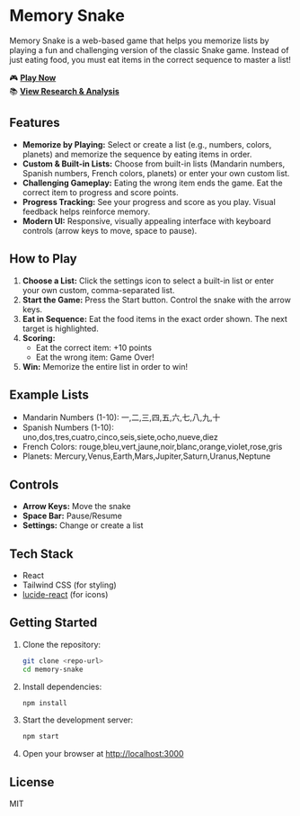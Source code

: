 # Memory Snake

Memory Snake is a web-based game that helps you memorize lists by playing a fun and challenging version of the classic Snake game. Instead of just eating food, you must eat items in the correct sequence to master a list!

🎮 **[Play Now](https://tinyurl.com/23v3uv67)**  
📚 **[View Research & Analysis](RESEARCH.md)**

## Features
- **Memorize by Playing:** Select or create a list (e.g., numbers, colors, planets) and memorize the sequence by eating items in order.
- **Custom & Built-in Lists:** Choose from built-in lists (Mandarin numbers, Spanish numbers, French colors, planets) or enter your own custom list.
- **Challenging Gameplay:** Eating the wrong item ends the game. Eat the correct item to progress and score points.
- **Progress Tracking:** See your progress and score as you play. Visual feedback helps reinforce memory.
- **Modern UI:** Responsive, visually appealing interface with keyboard controls (arrow keys to move, space to pause).

## How to Play
1. **Choose a List:** Click the settings icon to select a built-in list or enter your own custom, comma-separated list.
2. **Start the Game:** Press the Start button. Control the snake with the arrow keys.
3. **Eat in Sequence:** Eat the food items in the exact order shown. The next target is highlighted.
4. **Scoring:**
   - Eat the correct item: +10 points
   - Eat the wrong item: Game Over!
5. **Win:** Memorize the entire list in order to win!

## Example Lists
- Mandarin Numbers (1-10): 一,二,三,四,五,六,七,八,九,十
- Spanish Numbers (1-10): uno,dos,tres,cuatro,cinco,seis,siete,ocho,nueve,diez
- French Colors: rouge,bleu,vert,jaune,noir,blanc,orange,violet,rose,gris
- Planets: Mercury,Venus,Earth,Mars,Jupiter,Saturn,Uranus,Neptune

## Controls
- **Arrow Keys:** Move the snake
- **Space Bar:** Pause/Resume
- **Settings:** Change or create a list

## Tech Stack
- React
- Tailwind CSS (for styling)
- [lucide-react](https://lucide.dev/) (for icons)

## Getting Started
1. Clone the repository:
   ```bash
   git clone <repo-url>
   cd memory-snake
   ```
2. Install dependencies:
   ```bash
   npm install
   ```
3. Start the development server:
   ```bash
   npm start
   ```
4. Open your browser at [http://localhost:3000](http://localhost:3000)

## License
MIT
